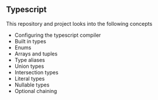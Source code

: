 ## Typescript

This repository and project looks into the following concepts
- Configuring the typescript compiler
- Built in types
- Enums
- Arrays and tuples
- Type aliases
- Union types
- Intersection types
- Literal types
- Nullable types
- Optional chaining
